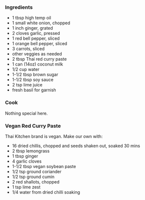 ### Ingredients

- 1 tbsp high temp oil
- 1 small white onion, chopped
- 1 inch ginger, grated
- 2 cloves garlic, pressed
- 1 red bell pepper, sliced
- 1 orange bell pepper, sliced
- 3 carrots, sliced
- other veggies as needed
- 2 tbsp Thai red curry paste
- 1 can (14oz) coconut milk
- 1/2 cup water
- 1-1/2 tbsp brown sugar
- 1-1/2 tbsp soy sauce
- 2 tsp lime juice
- fresh basil for garnish

### Cook

Nothing special here.

### Vegan Red Curry Paste

Thai Kitchen brand is vegan. Make our own with:
- 16 dried chillis, chopped and seeds shaken out, soaked 30 mins
- 2 tbsp lemongrass
- 1 tbsp ginger
- 4 garlic cloves
- 1-1/2 tbsp vegan soybean paste
- 1/2 tsp ground coriander
- 1/2 tsp ground cumin
- 2 red shallots, chopped
- 1 tsp lime zest
- 1/4 water from dried chilli soaking

